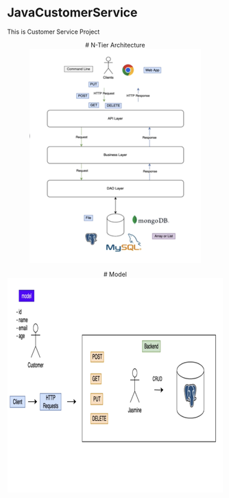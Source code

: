 # JavaCustomerService

This is Customer Service Project


<p align="center">
# N-Tier Architecture
<img src="/img/ntier.png?raw=true" alt="Diagram" width="400" height="500">
</p>

<p align="center">
# Model

<img src="/img/model.png?raw=true" alt="Diagram" width="800" height="500">
</p>









